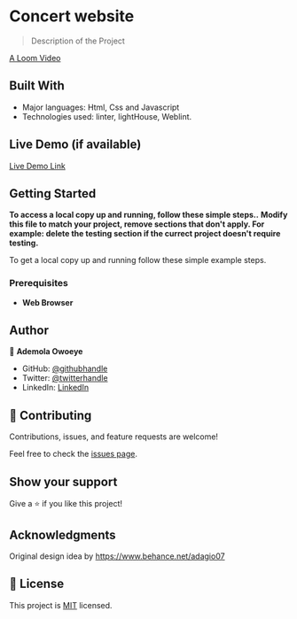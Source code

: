 
# Concert website

> Description of the Project
  
  [A Loom Video](https://www.loom.com/share/701f674fa6944e5e80b422f711a6f954)


## Built With

- Major languages: Html, Css and Javascript
- Technologies used: linter, lightHouse, Weblint.

## Live Demo (if available)

[Live Demo Link](https://ademola-coding.github.io/Big-Bang-concert-Website/)


## Getting Started

**To access a  local copy up and running, follow these simple steps..**
**Modify this file to match your project, remove sections that don't apply. For example: delete the testing section if the currect project doesn't require testing.**


To get a local copy up and running follow these simple example steps.

### Prerequisites

- **Web Browser**


## Author

👤 **Ademola Owoeye**

- GitHub: [@githubhandle](https://github.com/Ademola-coding)
- Twitter: [@twitterhandle](https://twitter.com/steady1700)
- LinkedIn: [LinkedIn](https://www.linkedin.com/resume-builder/urn:li:fs_memberResume:27973521/)


## 🤝 Contributing

Contributions, issues, and feature requests are welcome!

Feel free to check the [issues page](../../issues/).

## Show your support

Give a ⭐️ if you like this project!

## Acknowledgments

Original design idea by https://www.behance.net/adagio07

## 📝 License

This project is [MIT](./MIT.md) licensed.
